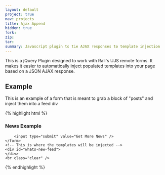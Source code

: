 ```yaml
---
layout: default
project: true
nav: projects
title: Ajax Append
hidden: true
fork:
zip:
tar:
summary: Javascript plugin to tie AJAX responses to template injection
---
```



This is a jQuery Plugin designed to work with Rail's UJS remote forms.
It makes it easier to automatically inject populated templates into your page based on a JSON AJAX response.

## Example

This is an example of a form that is meant to grab a block of "posts" and inject them into a feed div

{% highlight html %}
<!-- Initializing the ajaxAppend plugin -->
<script type="text/javascript">
    $( '#rf1' ).ajaxAppend({
        dataName: 'stories',
        templates: [{
            template: $( "#story-template" ).text(),
            selector: '#whats-new-feed',
            order: 'prepend'
        }],
        formReset: false
    });
</script>

<!-- Template for our news story -->
<script type="underscore-template" id="story-template">
    <% _.each(stories, function( post ) { %>
        <div class="post">
            <h4>{{post.headline}}<span class="date">{{post.date}}</span></h4>
            <p>
                {{post.story}}
            </p>
        </div>
    <% }); %>
</script>

<div id="whats-new">
    <h3>News Example</h3>
    <form id="rf1" data-remote="true" action="get.php" method="post" style="">
        <input type="hidden" name="num" value="0" />
    
        <input type="submit" value="Get More News" />
    </form>
    <!-- This is where the templates will be injected -->
    <div id="whats-new-feed">
    </div>
    <br class="clear" />
</div>
{% endhighlight %}
